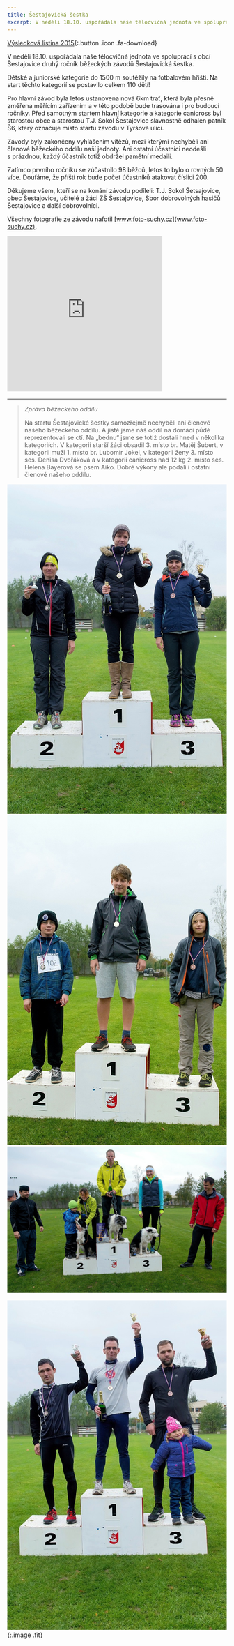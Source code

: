 ```yaml
---
title: Šestajovická šestka
excerpt: V neděli 18.10. uspořádala naše tělocvičná jednota ve spoluprácí s obcí Šestajovice druhý ročník běžeckých závodů Šestajovická šestka.
---
```


[Výsledková listina 2015](/files/vysledkova-listina-s6-2015.xls){:.button .icon .fa-download}

V neděli 18.10. uspořádala naše tělocvičná jednota ve spoluprácí s obcí Šestajovice druhý ročník běžeckých závodů Šestajovická šestka.

Dětské a juniorské kategorie do 1500 m soutěžily na fotbalovém hřišti. Na start těchto kategorií se postavilo celkem 110 dětí!

Pro hlavní závod byla letos ustanovena nová 6km trať, která byla přesně změřena měřícím zařízením a v této podobě bude trasována i pro budoucí ročníky. Před samotným startem hlavní kategorie a kategorie canicross byl starostou obce a starostou T.J. Sokol Šestajovice slavnostně odhalen patník Š6, který označuje místo startu závodu v Tyršově ulici.

Závody byly zakončeny vyhlášením vítězů, mezi kterými nechyběli ani členové běžeckého oddílu naší jednoty. Ani ostatní účastníci neodešli s prázdnou, každý účastník totiž obdržel pamětní medaili.

Zatímco prvního ročníku se zúčastnilo 98 běžců, letos to bylo o rovných 50 více. Doufáme, že příští rok bude počet účastníků atakovat číslici 200.

Děkujeme všem, kteří se na konání závodu podíleli: T.J. Sokol Šetsajovice, obec Šestajovice, učitelé a žáci ZŠ Šestajovice, Sbor dobrovolných hasičů Šestajovice a další dobrovolníci.

Všechny fotografie ze závodu nafotil [www.foto-suchy.cz](www.foto-suchy.cz).

<iframe src="https://www.rajce.net/a12031180/mini?bgcolor=&photoNameVisible=0" name="rajce-net" width="356" height="356" frameborder="0" scrolling="no" allowtransparency="false"></iframe>

---


> _Zpráva běžeckého oddílu_
> 
> Na startu Šestajovické šestky samozřejmě nechyběli ani členové našeho běžeckého oddílu. A jistě jsme náš oddíl na domácí půdě reprezentovali se ctí. Na „bednu“ jsme se totiž dostali hned v několika kategoriích. V kategorii starší žáci obsadil 3. místo br. Matěj Šubert, v kategorii muži 1. místo br. Lubomír Jokel, v kategorii ženy 3. místo ses. Denisa Dvořáková a v kategorii canicross nad 12 kg 2. místo ses. Helena Bayerová se psem Aiko. Dobré výkony ale podali i ostatní členové našeho oddílu.


<div class="box alt">
    <div class="row uniform">
        <div class="6u"><span class="image fit"><img src="/images/2015-10-18-sestajovicka-sestka/s6-1.jpg" alt="Stupně vítězů – ženy" title="Stupně vítězů – ženy" /></span></div>
        <div class="6u$"><span class="image fit"><img src="/images/2015-10-18-sestajovicka-sestka/s6-3.jpg" alt="Stupně vítězů – starší žáci" title="Stupně vítězů – starší žáci" /></span></div>
        <div class="12u$"><span class="image fit"><img src="/images/2015-10-18-sestajovicka-sestka/s6-4.jpg" alt="Stupně vítězů – canicross" title="Stupně vítězů – canicross" /></span></div>
    </div>
</div>

![Stupně vítězů – muži](/images/2015-10-18-sestajovicka-sestka/s6-2015---151018_074.jpg){:.image .fit}
